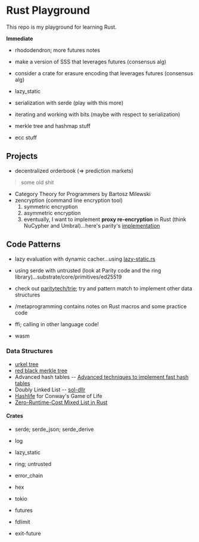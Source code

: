 # Rust Playground

This repo is my playground for learning Rust.

**Immediate**
* rhododendron; more futures notes
* make a version of SSS that leverages futures (consensus alg)
* consider a crate for erasure encoding that leverages futures (consensus alg)

* lazy_static
* serialization with serde (play with this more)
* iterating and working with bits (maybe with respect to serialization)
* merkle tree and hashmap stuff
* ecc stuff

## Projects

* decentralized orderbook (=> prediction markets)

> some old shit

* Category Theory for Programmers by Bartosz Milewski
* zencryption (command line encryption tool)
    1. symmetric encryption
    2. asymmetric encryption
    3. eventually, I want to implement **proxy re-encryption** in Rust (think NuCypher and Umbral)...here's parity's [implementation](https://github.com/paritytech/xpremtinel)

## Code Patterns
* lazy evaluation with dynamic cacher...using [lazy-static.rs](https://github.com/rust-lang-nursery/lazy-static.rs)

* using serde with untrusted (look at Parity code and the ring library)...substrate/core/primitives/ed25519

* check out [paritytech/trie](https://github.com/paritytech/trie); try and pattern match to implement other data structures

* /metaprogramming contains notes on Rust macros and some practice code

* ffi; calling in other language code!

* wasm

### Data Structures
* [urkel tree](https://github.com/handshake-org/urkel)
* [red black merkle tree](https://github.com/amiller/redblackmerkle)
* Advanced hash tables -- [Advanced techniques to implement fast hash tables](https://attractivechaos.wordpress.com/2018/10/01/advanced-techniques-to-implement-fast-hash-tables/)
* Doubly Linked List -- [sol-dllr](https://github.com/skmgoldin/sol-dll/blob/master/contracts/DLL.sol)
* [Hashlife](https://en.wikipedia.org/wiki/Hashlife) for Conway's Game of Life
* [Zero-Runtime-Cost Mixed List in Rust](http://nercury.github.io/rust/interesting/2015/12/12/typed-arrays.html)

#### Crates
* serde; serde_json; serde_derive
* log
* lazy_static
* ring; untrusted
* error_chain
* hex

* tokio
* futures
* fdlimit
* exit-future